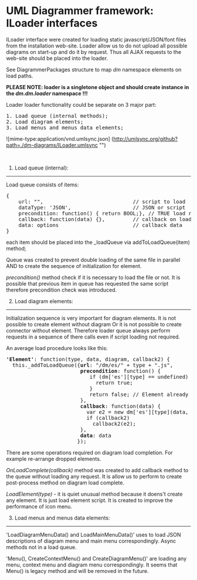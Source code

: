 UML Diagrammer framework: ILoader interfaces
===

ILoader interface were created for loading static javascript/JSON/font files from the installation web-site. 
Loader allow us to do not upload all possible diagrams on start-up and do it by request.
Thus all AJAX requests to the web-site should be placed into the loader.

See DiagrammerPackages structure to map _dm_ namespace elements on load paths.

<b>PLEASE NOTE: loader is a singletone object and should create instance in the _dm.dm.loader_ namespace !!!</b>
  
Loader loader functionality could be separate on 3 major part: 
<pre>
1. Load queue (internal methods);
2. Load diagram elements;
3. Load menus and menus data elements;
</pre> 

![mime-type:application/vnd.umlsync.json] (http://umlsync.org/github?path=./dm-diagrams/ILoader.umlsync "")


<br>

1. Load queue (internal):
---
Load queue consists of items: 
<pre>
{
    url: "",                             // script to load
    dataType: 'JSON',                    // JSON or script 
    precondition: function() { return BOOL;}, // TRUE load required FALSE - already loaded
    callback: function(data) {},         // callback on load complete 
    data: options                        // callback data
}
</pre>

each item should be placed into the _loadQueue via addToLoadQueue(item) method;

Queue was created to prevent double loading of the same file in parallel AND to create the sequence of initialization for element.

*precondition()* method check if it is necessary to load the file or not. It is possible that previous item in queue has requested the same script therefore precondition check was introduced.  



2. Load diagram elements:
---
Initialization sequence is very important for diagram elements. It is not possible to create element without diagram Or it is not possible to create connector without element.
Therefore loader queue always perform requests in a sequence of there calls even if script loading not required.

An average load procedure looks like this:
<pre>
<b>'Element'</b>: function(type, data, diagram, callback2) {
  this._addToLoadQueue({<b>url</b>: "/dm/es/" + type + ".js",
                        <b>precondition</b>: function() {
                           if (dm['es'][type] == undefined) {
                             return true;
                           }
                           return false; // Element already in namespace loading not required
                        },
                        <b>callback</b>: function(data) { 
                          var e2 = new dm['es'][type](data, diagram); // create an object and return it to callback
                          if (callback2)
                            callback2(e2);
                        },
                        <b>data</b>: data
                       });
</pre> 


There are some operations required on diagram load completion. For example re-arrange dropped elements.

*OnLoadComplete(callback)* method was created to add callback method to the queue without loading any request. It is allow us to perform to create post-process method on diagram load complete.   


*LoadElement(type)* - it is quiet unusual method because it doens't create any element. It is just load element script. It is created to improve the performance of icon menu.  

3. Load menus and menus data elements:
---
'LoadDiagramMenuData() and LoadMainMenuData()' uses to load JSON descriptions of diagram menu and main menu correspondingly. Async methods not in a load queue.

'Menu(), CreateContextMenu() and CreateDiagramMenu()' are loading any menu, context menu and diagram menu correspondingly. It seems that Menu() is legacy method and will be removed in the future.  

 
 
